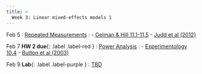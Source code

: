 ```yaml
---
title: >
  Week 3: Linear mixed-effects models 1
---
```


Feb 5
: [Repeated Measurements](https://socialinteractionlab.github.io/psych710-notes/linear-mixed-effects-models-1.html)
  : - [Gelman & Hill 11.1-11.5](https://socialinteractionlab.github.io/psych710//assets/readings/gelmanhill_chapter11.pdf)
    - [Judd et al (2012)](https://web.archive.org/web/20170809144756id_/http://webcom.upmf-grenoble.fr/LIP/Perso/DMuller/M2R/R_et_Mixed/documents/Journal%20of%20Personality%20and%20Social%20Psychology%202012%20Judd.pdf)

Feb 7 **HW 2 due**{: .label .label-red }
: [Power Analysis](https://socialinteractionlab.github.io/psych710-notes/power.html)
  : - [Experimentology 10.4](https://experimentology.io/010-sampling.html#sample-size-planning)
    - [Button et al (2003)](https://www.ed.ac.uk/sites/default/files/atoms/files/nrn3475.pdf)

Feb 9 **Lab**{: .label .label-purple }
: [TBD](#)
